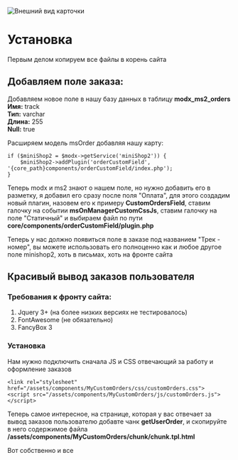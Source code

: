 ![Внешний вид карточки](https://pavel.one/img/dont_delite/11.jpg)

# Установка

Первым делом копируем все файлы в корень сайта

## Добавляем поле заказа:

Добавляем новое поле в нашу базу данных в таблицу **modx_ms2_orders**
**Имя:** track  
**Тип:** varchar   
**Длина:** 255  
**Null:** true  

Расширяем модель msOrder добавляя нашу карту:

	if ($miniShop2 = $modx->getService('miniShop2')) {
	    $miniShop2->addPlugin('orderCustomField', '{core_path}components/orderCustomField/index.php');
	}

Теперь modx и ms2 знают о нашем поле, но нужно добавить его в разметку, я добавил его сразу после поля "Оплата", для этого создадим новый плагин, назовем его к примеру **CustomOrdersField**, ставим галочку на событии **msOnManagerCustomCssJs**, ставим галочку на поле "Статичный" и выбираем файл по пути **core/components/orderCustomField/plugin.php** 

Теперь у нас должно появиться поле в заказе под названием "Трек - номер", вы можете использовать его полноценно как и любое другое поле minishop2, хоть в письмах, хоть на фронте сайта

## Красивый вывод заказов пользователя

### Требования к фронту сайта:

1. Jquery 3+ (на более низких версиях не тестировалось)  
2. FontAwesome (не обязательно)  
3. FancyBox 3

### Установка

Нам нужно подключить сначала JS и CSS отвечающий за работу и оформление заказов

	<link rel="stylesheet" href="/assets/components/MyCustomOrders/css/customOrders.css">
	<script src="/assets/components/MyCustomOrders/js/customOrders.js"></script>

Теперь самое интересное, на странице, которая у вас отвечает за вывод заказов пользователю добавте чанк **getUserOrder**, и скопируйте в него содержимое файла **/assets/components/MyCustomOrders/chunk/chunk.tpl.html**

Вот собственно и все